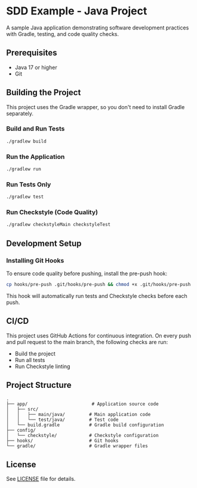 # SDD Example - Java Project

A sample Java application demonstrating software development practices with Gradle, testing, and code quality checks.

## Prerequisites

- Java 17 or higher
- Git

## Building the Project

This project uses the Gradle wrapper, so you don't need to install Gradle separately.

### Build and Run Tests

```bash
./gradlew build
```

### Run the Application

```bash
./gradlew run
```

### Run Tests Only

```bash
./gradlew test
```

### Run Checkstyle (Code Quality)

```bash
./gradlew checkstyleMain checkstyleTest
```

## Development Setup

### Installing Git Hooks

To ensure code quality before pushing, install the pre-push hook:

```bash
cp hooks/pre-push .git/hooks/pre-push && chmod +x .git/hooks/pre-push
```

This hook will automatically run tests and Checkstyle checks before each push.

## CI/CD

This project uses GitHub Actions for continuous integration. On every push and pull request to the main branch, the following checks are run:

- Build the project
- Run all tests
- Run Checkstyle linting

## Project Structure

```
.
├── app/                        # Application source code
│   ├── src/
│   │   ├── main/java/         # Main application code
│   │   └── test/java/         # Test code
│   └── build.gradle           # Gradle build configuration
├── config/
│   └── checkstyle/            # Checkstyle configuration
├── hooks/                     # Git hooks
└── gradle/                    # Gradle wrapper files
```

## License

See [LICENSE](LICENSE) file for details.

